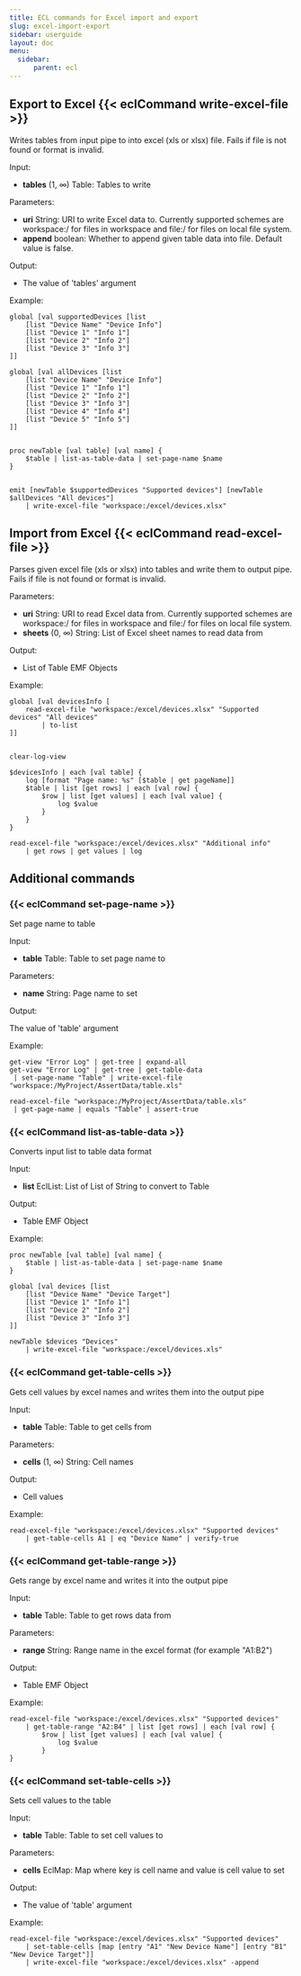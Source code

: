 ```yaml
---
title: ECL commands for Excel import and export 
slug: excel-import-export
sidebar: userguide
layout: doc
menu:
  sidebar:
      parent: ecl
---
```

## Export to Excel {{< eclCommand write-excel-file >}}

Writes tables from input pipe to into excel (xls or xlsx) file. Fails if file is not found or format is invalid.

Input:
- **tables** (1, ∞) Table: Tables to write

Parameters: 
- **uri** String: URI to write Excel data to. Currently supported schemes are workspace:/ for files in workspace and file:/ for files on local file system.
- **append** boolean: Whether to append given table data into file. Default value is false.


Output: 
- The value of 'tables' argument

Example: 

```ecl
global [val supportedDevices [list
    [list "Device Name" "Device Info"]
    [list "Device 1" "Info 1"]
    [list "Device 2" "Info 2"]
    [list "Device 3" "Info 3"]
]]
 
global [val allDevices [list
    [list "Device Name" "Device Info"]
    [list "Device 1" "Info 1"]
    [list "Device 2" "Info 2"]
    [list "Device 3" "Info 3"]
    [list "Device 4" "Info 4"]
    [list "Device 5" "Info 5"]
]]
 
 
proc newTable [val table] [val name] {
    $table | list-as-table-data | set-page-name $name
}
 
 
emit [newTable $supportedDevices "Supported devices"] [newTable $allDevices "All devices"]
    | write-excel-file "workspace:/excel/devices.xlsx"

```

## Import from Excel {{< eclCommand read-excel-file >}}

Parses given excel file (xls or xlsx) into tables and write them to output pipe. Fails if file is not found or format is invalid.

Parameters:
- **uri** String: URI to read Excel data from. Currently supported schemes are workspace:/ for files in workspace and file:/ for files on local file system.
- **sheets** (0, ∞) String: List of Excel sheet names to read data from

Output:
- List of Table EMF Objects

Example: 

```ecl
global [val devicesInfo [
    read-excel-file "workspace:/excel/devices.xlsx" "Supported devices" "All devices"
        | to-list
]]
 
 
clear-log-view
 
$devicesInfo | each [val table] {
    log [format "Page name: %s" [$table | get pageName]]
    $table | list [get rows] | each [val row] {
        $row | list [get values] | each [val value] {
            log $value
        }
    }
}
 
read-excel-file "workspace:/excel/devices.xlsx" "Additional info"
    | get rows | get values | log
```

## Additional commands

### {{< eclCommand set-page-name >}}

Set page name to table

Input:
- **table** Table: Table to set page name to

Parameters:
- **name** String: Page name to set

Output:

The value of 'table' argument

Example:

```ecl
get-view "Error Log" | get-tree | expand-all
get-view "Error Log" | get-tree | get-table-data
 | set-page-name "Table" | write-excel-file "workspace:/MyProject/AssertData/table.xls"
 
read-excel-file "workspace:/MyProject/AssertData/table.xls"
 | get-page-name | equals "Table" | assert-true

```

### {{< eclCommand list-as-table-data >}}

Converts input list to table data format

Input:
- **list** EclList: List of List of String to convert to Table

Output:
- Table EMF Object

Example:

```ecl
proc newTable [val table] [val name] {
    $table | list-as-table-data | set-page-name $name
}
 
global [val devices [list
    [list "Device Name" "Device Target"]
    [list "Device 1" "Info 1"]
    [list "Device 2" "Info 2"]
    [list "Device 3" "Info 3"]
]]
 
newTable $devices "Devices"
    | write-excel-file "workspace:/excel/devices.xls"

```

### {{< eclCommand get-table-cells >}}

Gets cell values by excel names and writes them into the output pipe

Input:
- **table** Table: Table to get cells from

Parameters:
- **cells** (1, ∞) String: Cell names

Output:
- Cell values

Example:
```ecl
read-excel-file "workspace:/excel/devices.xlsx" "Supported devices"
    | get-table-cells A1 | eq "Device Name" | verify-true

```

### {{< eclCommand get-table-range >}}
Gets range by excel name and writes it into the output pipe

Input:
- **table** Table: Table to get rows data from

Parameters:
- **range** String: Range name in the excel format (for example "A1:B2")

Output:
- Table EMF Object

Example:

```ecl
read-excel-file "workspace:/excel/devices.xlsx" "Supported devices"
    | get-table-range "A2:B4" | list [get rows] | each [val row] {
        $row | list [get values] | each [val value] {
            log $value
        }
}

```

### {{< eclCommand set-table-cells >}}
Sets cell values to the table

Input:
- **table** Table: Table to set cell values to

Parameters:
- **cells** EclMap: Map where key is cell name and value is cell value to set

Output:
- The value of 'table' argument

Example:

```ecl
read-excel-file "workspace:/excel/devices.xlsx" "Supported devices"
    | set-table-cells [map [entry "A1" "New Device Name"] [entry "B1" "New Device Target"]]
    | write-excel-file "workspace:/excel/devices.xlsx" -append

```
